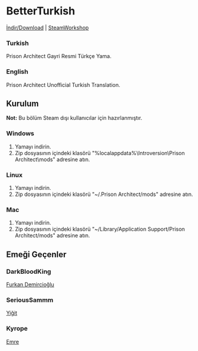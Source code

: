  # BetterTurkish
[İndir/Download](https://github.com/Darkbloodking00/BetterTurkish/releases)
| [SteamWorkshop](https://steamcommunity.com/sharedfiles/filedetails/?id=2383916847)

### Turkish

Prison Architect Gayri Resmi Türkçe Yama.

### English

Prison Architect Unofficial Turkish Translation.

## Kurulum
**Not:** Bu bölüm Steam dışı kullanıcılar için hazırlanmıştır.
### Windows

1. Yamayı indirin.
2. Zip dosyasının içindeki klasörü "%localappdata%\Introversion\Prison Architect\mods" adresine atın.

### Linux

1. Yamayı indirin.
2. Zip dosyasının içindeki klasörü "~/.Prison Architect/mods" adresine atın.

### Mac

1. Yamayı indirin.
2. Zip dosyasının içindeki klasörü "~/Library/Application Support/Prison Architect/mods" adresine atın.

## Emeği Geçenler

### DarkBloodKing
[Furkan Demircioğlu](https://steamcommunity.com/id/DarkBlood007/)

### SeriousSammm
[Yiğit](https://steamcommunity.com/id/vitooscalettaa)

### Kyrope
[Emre](https://steamcommunity.com/id/Kyrope/)
